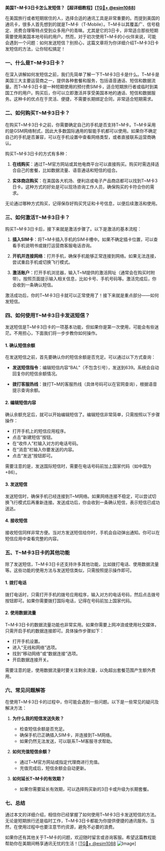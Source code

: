 **美国T~M卡3日卡怎么发短信？【超详细教程】[[TG💪+ @esim1088](https://t.me/s/esim1088)]**

在美国旅行或者短期居住的人，选择合适的通讯工具是非常重要的。而提到美国的通讯卡，很多人首先想到的就是T~M卡（T-Mobile）。T~M卡以其覆盖广、信号稳定、资费合理等特点受到众多用户的青睐。尤其是它的3日卡，非常适合那些短期需要使用美国本地号码的用户。然而，对于初次使用T~M卡的小伙伴来说，可能会遇到一个问题：如何发送短信？别担心，这篇文章将为你详细介绍T~M卡3日卡发短信的方法，让你轻松搞定！

### 一、什么是T~M卡3日卡？

在深入讲解如何发短信之前，我们先简单了解一下T~M卡3日卡是什么。T~M卡是美国三大主要运营商之一，提供各种套餐和服务，包括语音通话、短信和数据流量。而T~M卡3日卡是一种短期使用的预付费SIM卡，适合短期旅行者或临时到美国工作的用户。购买后，你可以立即激活并享受美国本地的通话、短信和数据服务。这种卡的优点在于灵活、便捷，不需要长期绑定合同，非常适合短期需求。

### 二、如何购买T~M卡3日卡？

在购买T~M卡3日卡之前，你需要确定自己的手机是否支持T~M卡。T~M卡采用的是GSM网络制式，因此大多数国际通用的智能手机都可以使用。如果你不确定自己的手机是否兼容，可以在手机设置中查看网络类型，或者直接联系运营商确认。

购买T~M卡3日卡的方式有多种：

1. **在线购买**：通过T~M官方网站或其他电商平台可以直接购买。购买时需选择适合自己的套餐，比如数据流量、语音通话和短信的组合。
   
2. **实体商店购买**：在美国各大机场、便利店或电子产品商店都可以找到T~M卡3日卡。这种方式的好处是可以现场咨询工作人员，确保购买的卡符合你的需求。

无论通过哪种方式购买，记得保存好购买凭证和卡号信息，以便后续激活和使用。

### 三、如何激活T~M卡3日卡？

购买T~M卡3日卡后，接下来就是激活步骤了。以下是激活的基本流程：

1. **插入SIM卡**：将T~M卡插入手机的SIM卡槽中。如果不确定插卡位置，可以查看手机说明书或拨打运营商客服电话咨询。

2. **开机并连接网络**：打开手机，确保手机能够正常连接到网络。如果无法连接，尝试重启手机或切换飞行模式。

3. **激活账户**：打开手机浏览器，输入T~M提供的激活网址（通常会在购买时附带）。按照页面提示输入相关信息，比如卡号、手机号码等。激活完成后，你会收到一条确认短信。

激活成功后，你的T~M卡3日卡就可以正常使用了！接下来就是重点部分——如何发短信。

### 四、如何使用T~M卡3日卡发送短信？

发送短信是T~M卡3日卡的一项基本功能，但如果你是第一次使用，可能会有些迷茫。不用担心，下面我们将一步步教你如何操作。

#### 1. 确认短信余额

在发送短信之前，首先要确认你的短信余额是否充足。可以通过以下方式查询：

- **发送短信指令**：编辑短信内容“BAL”（不包含引号），发送到639。系统会自动回复你的短信余额情况。
  
- **拨打客服热线**：拨打T~M的客服热线（具体号码可以在官网查询），根据语音提示查询余额。

#### 2. 编辑短信内容

确认余额充足后，就可以开始编辑短信了。编辑短信非常简单，只需按照以下步骤操作：

- 打开手机上的短信应用程序。
- 点击“新建短信”按钮。
- 在“收件人”栏输入对方的电话号码。
- 在“消息”栏输入你要发送的内容。
- 点击“发送”按钮即可。

需要注意的是，发送国际短信时，需要在电话号码前加上国家代码（如中国为+86）。

#### 3. 发送短信

发送短信时，确保手机已经连接到T~M网络。如果网络连接不稳定，可以尝试切换飞行模式后再重新连接。发送成功后，你会收到一条确认短信，表示短信已成功送达。

#### 4. 接收短信

接收短信同样非常方便。当对方发送短信给你时，手机会自动弹出通知。你可以在短信应用中查看完整的内容。

### 五、T~M卡3日卡的其他功能

除了发送短信，T~M卡3日卡还支持许多其他功能，比如拨打电话、使用数据流量等。这些功能的使用方法与发送短信类似，只需按照提示操作即可。

#### 1. 拨打电话

拨打电话时，只需打开手机的拨号应用程序，输入对方的电话号码，然后点击拨号按钮即可。如果你需要拨打国际电话，记得在号码前加上国家代码。

#### 2. 使用数据流量

T~M卡3日卡的数据流量功能也非常实用。如果你需要上网冲浪或使用社交媒体，只需开启手机的数据连接即可。具体操作步骤如下：

- 打开手机设置。
- 进入“无线和网络”选项。
- 找到“移动网络”或“数据连接”选项。
- 开启数据连接开关。

需要注意的是，使用数据流量时要关注剩余流量，以免超出套餐范围产生额外费用。

### 六、常见问题解答

在使用T~M卡3日卡的过程中，你可能会遇到一些问题。以下是一些常见的疑问及解决方法：

1. **为什么我的短信发送失败？**
   - 检查短信余额是否充足。
   - 确保手机已正确插入SIM卡，并连接到T~M网络。
   - 如果仍然无法发送，可以联系T~M客服寻求帮助。

2. **如何充值短信余额？**
   - 通过T~M官方网站或指定代理商进行充值。
   - 充值完成后，短信余额会自动更新。

3. **如何延长T~M卡的有效期？**
   - 如果你需要延长有效期，可以选择购买新的3日卡或升级为长期套餐。

### 七、总结

通过本文的详细介绍，相信你已经掌握了如何使用T~M卡3日卡发送短信的方法。无论是短期旅行还是临时工作，T~M卡3日卡都能为你提供便捷的通讯服务。当然，在使用过程中也要注意节约资源，避免不必要的浪费。

如果你还有其他关于T~M卡的问题，欢迎随时留言或咨询客服。希望这篇教程能帮助你在美期间畅享通讯无忧的生活！[[TG💪+ @esim1088](https://t.me/s/esim1088) ![Image](https://i.postimg.cc/4NQfJmqS/Snipaste-2025-05-13-00-14-12.png)]